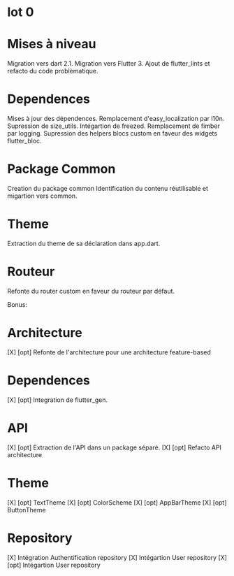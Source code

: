 # lot 0
# Mises à niveau
Migration vers dart 2.1.
Migration vers Flutter 3.
Ajout de flutter_lints et refacto du code problèmatique.

# Dependences
Mises à jour des dépendences.
Remplacement d'easy_localization par l10n.
Supression de size_utils.
Intégartion de freezed.
Remplacement de fimber par logging.
Supression des helpers blocs custom en faveur des widgets flutter_bloc.

# Package Common
Creation du package common
Identification du contenu réutilisable et migartion vers common.

# Theme
Extraction du theme de sa déclaration dans app.dart.

# Routeur
Refonte du router custom en faveur du routeur par défaut.

Bonus:
# Architecture
[X] [opt] Refonte de l'architecture pour une architecture feature-based

# Dependences
[X] [opt] Integration de flutter_gen.

# API
[X] [opt] Extraction de l'API dans un package séparé.
[X] [opt] Refacto API architecture

# Theme
[X] [opt] TextTheme
[X] [opt] ColorScheme
[X] [opt] AppBarTheme
[X] [opt] ButtonTheme

# Repository
[X] Intégration Authentification repository
[X] Intégartion User repository
[X] [opt] Intégartion User repository